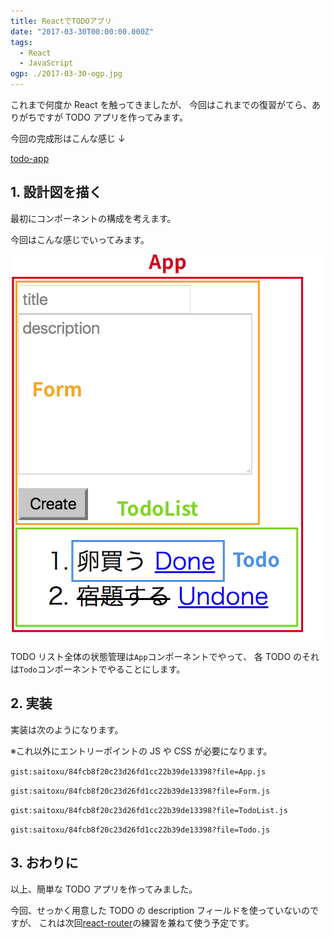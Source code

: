 ```yaml
---
title: ReactでTODOアプリ
date: "2017-03-30T00:00:00.000Z"
tags:
  - React
  - JavaScript
ogp: ./2017-03-30-ogp.jpg
---
```


これまで何度か React を触ってきましたが、
今回はこれまでの復習がてら、ありがちですが TODO アプリを作ってみます。

今回の完成形はこんな感じ ↓

[todo-app](/playground/todo-app/)

## **1. 設計図を描く**

最初にコンポーネントの構成を考えます。

今回はこんな感じでいってみます。

![Components](./2017-03-30-components.png)

TODO リスト全体の状態管理は`App`コンポーネントでやって、
各 TODO のそれは`Todo`コンポーネントでやることにします。

## **2. 実装**

実装は次のようになります。

※これ以外にエントリーポイントの JS や CSS が必要になります。

`gist:saitoxu/84fcb8f20c23d26fd1cc22b39de13398?file=App.js`

`gist:saitoxu/84fcb8f20c23d26fd1cc22b39de13398?file=Form.js`

`gist:saitoxu/84fcb8f20c23d26fd1cc22b39de13398?file=TodoList.js`

`gist:saitoxu/84fcb8f20c23d26fd1cc22b39de13398?file=Todo.js`

## **3. おわりに**

以上、簡単な TODO アプリを作ってみました。

今回、せっかく用意した TODO の description フィールドを使っていないのですが、
これは次回[react-router](https://github.com/ReactTraining/react-router)の練習を兼ねて使う予定です。
